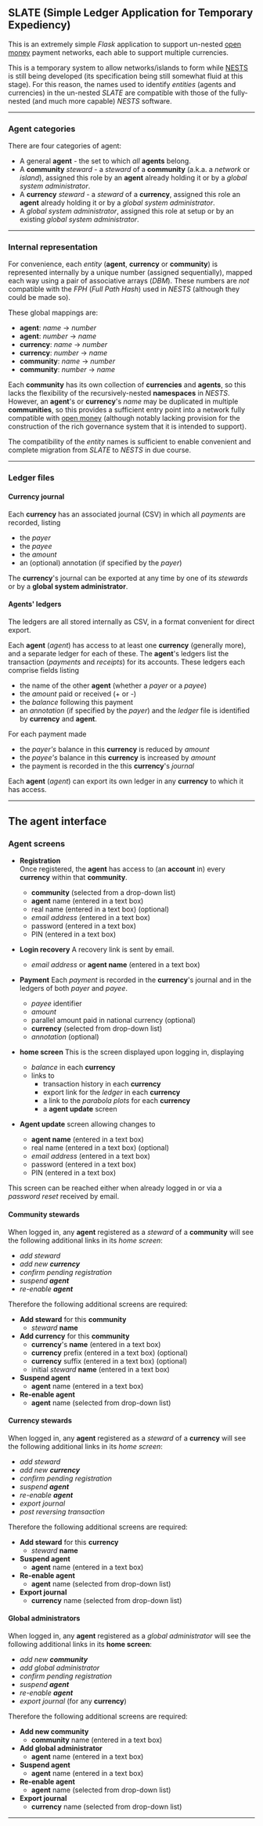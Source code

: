 ## SLATE (Simple Ledger Application for Temporary Expediency)

This is an extremely simple _Flask_ application to support un-nested
[open money](https://openmoney.github.io/specification) payment networks, each
able to support multiple currencies.

This is a temporary system to allow networks/islands to form while
[NESTS](https://nests.lrc.org.uk) is still being developed (its specification
being still somewhat fluid at this stage). For this reason, the names used to
identify _entities_ (agents and currencies) in the un-nested _SLATE_ are
compatible with those of the fully-nested (and much more capable) _NESTS_
software.

----
### Agent categories

There are four categories of agent:

  - A general **agent** - the set to which _all_ **agents** belong.
  - A **community** _steward_ - a _steward_ of a **community** (a.k.a. a
    _network_ or _island_), assigned this role by an **agent** already holding
    it or by a _global system administrator_.
  - A **currency** _steward_ - a _steward_ of a **currency**, assigned this role
    an **agent** already holding it or by a _global system administrator_.
  - A _global system administrator_, assigned this role at setup or by an
    existing _global system administrator_.

----
### Internal representation

For convenience, each _entity_ (**agent**, **currency** or **community**) is
represented internally by a unique number (assigned sequentially), mapped each
way using a pair of associative arrays (_DBM_). These numbers are _not_
compatible with the _FPH_ (_Full Path Hash_) used in _NESTS_ (although they
could be made so).

These global mappings are:
  - **agent**: _name_ &rarr; _number_
  - **agent**: _number_ &rarr; _name_
  - **currency**: _name_ &rarr; _number_
  - **currency**: _number_ &rarr; _name_
  - **community**: _name_ &rarr; _number_
  - **community**: _number_ &rarr; _name_

Each **community** has its own collection of **currencies** and **agents**, so
this lacks the flexibility of the recursively-nested **namespaces** in _NESTS_.
However, an **agent**'s or **currency**'s _name_ may be duplicated in multiple
**communities**, so this provides a sufficient entry point into a network
fully compatible with [open money](https://openmoney.github.io/specification)
(although notably lacking provision for the construction of the rich governance
system that it is intended to support).

The compatibility of the _entity_ names is sufficient to enable convenient and
complete migration from _SLATE_ to _NESTS_ in due course.

-----
### Ledger files

#### Currency journal

Each **currency** has an associated journal (CSV) in which all _payments_ are
recorded, listing
  - the _payer_
  - the _payee_
  - the _amount_
  - an (optional) annotation (if specified by the _payer_)

The **currency**'s journal can be exported at any time by one of its _stewards_
or by a **global system administrator**.

#### Agents' ledgers

The ledgers are all stored internally as CSV, in a format convenient for direct
export.

Each **agent** (_agent_) has access to at least one **currency** (generally
more), and a separate ledger for each of these. The **agent**'s ledgers list the
transaction (_payments_ and _receipts_) for its accounts. These ledgers each
comprise fields listing
  - the name of the other **agent** (whether a _payer_ or a _payee_)
  - the _amount_ paid or received (+ or -)
  - the _balance_ following this payment
  - an _annotation_ (if specified by the _payer_)
and the _ledger_ file is identified by **currency** and **agent**.

For each payment made
  - the _payer's_ balance in this **currency** is reduced by _amount_
  - the _payee's_ balance  in this **currency** is increased by _amount_
  - the payment is recorded in the this **currency**'s _journal_

Each **agent** (_agent_) can export its own ledger in any **currency** to which
it has access.

----
## The agent interface

### Agent screens

  - **Registration**  
    Once registered, the **agent** has access to (an **account** in) every **currency** within that **community**.
    - **community** (selected from a drop-down list)
    - **agent** name (entered in a text box)
    - real name (entered in a text box) (optional)
    - _email address_ (entered in a text box)
    - password (entered in a text box)
    - PIN (entered in a text box)

  - **Login recovery**
    A recovery link is sent by email.
    - _email address_ or **agent name** (entered in a text box)

  - **Payment**
    Each _payment_ is recorded in the **currency**'s journal
    and in the ledgers of both _payer_ and _payee_.
    - _payee_ identifier
    - _amount_
    - parallel amount paid in national currency (optional)
    - **currency** (selected from drop-down list)
    - _annotation_ (optional)

  - **home screen**
    This is the screen displayed upon logging in, displaying
    - _balance_ in each **currency**
    - links to
      - transaction history in each **currency**
      - export link for the _ledger_ in each **currency**
      - a link to the _parabola plots_ for each **currency**
      - a **agent update** screen

  - **Agent update** screen allowing changes to
    - **agent name** (entered in a text box)
    - real name (entered in a text box) (optional)
    - _email address_ (entered in a text box)
    - password (entered in a text box)
    - PIN (entered in a text box)

This screen can be reached either when already logged in or via a _password
reset_ received by email.

#### Community stewards

When logged in, any **agent** registered as a _steward_ of a **community** will
see the following additional links in its _home screen_:
  - _add steward_
  - _add new **currency**_
  - _confirm pending registration_
  - _suspend **agent**_
  - _re-enable **agent**_

Therefore the following additional screens are required:
  - **Add steward** for this **community**
    - _steward_ **name**
  - **Add currency** for this **community**
    - **currency**'s **name** (entered in a text box)
    - **currency** prefix (entered in a text box) (optional)
    - **currency** suffix (entered in a text box) (optional)
    - initial _steward_ **name** (entered in a text box)
  - **Suspend agent**
    - **agent** name (entered in a text box)
  - **Re-enable agent**
    - **agent** name (selected from drop-down list)


#### Currency stewards

When logged in, any **agent** registered as a _steward_ of a **currency** will
see the following additional links in its _home screen_:
  - _add steward_
  - _add new **currency**_
  - _confirm pending registration_
  - _suspend **agent**_
  - _re-enable **agent**_
  - _export journal_
  - _post reversing transaction_

Therefore the following additional screens are required:
  - **Add steward** for this **currency**
    - _steward_ **name**
  - **Suspend agent**
    - **agent** name (entered in a text box)
  - **Re-enable agent**
    - **agent** name (selected from drop-down list)
  - **Export journal**
    - **currency** name (selected from drop-down list)

#### Global administrators

When logged in, any **agent** registered as a _global administrator_ will see
the following additional links in its **home screen**:
  - _add new **community**_
  - _add global administrator_
  - _confirm pending registration_
  - _suspend **agent**_
  - _re-enable **agent**_
  - _export journal_ (for any **currency**)

Therefore the following additional screens are required:

  - **Add new community**
    - **community** name (entered in a text box)
  - **Add global administrator**
    - **agent** name (entered in a text box)
  - **Suspend agent**
    - **agent** name (entered in a text box)
  - **Re-enable agent**
    - **agent** name (selected from drop-down list)
  - **Export journal**
    - **currency** name (selected from drop-down list)


----
